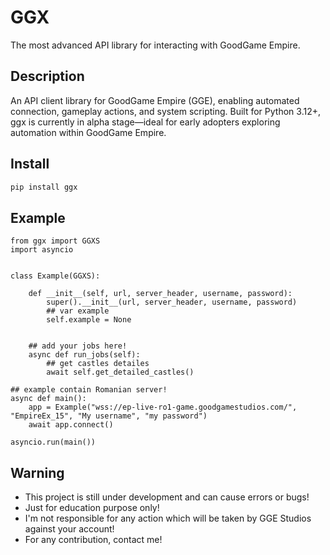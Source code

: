 # GGX
The most advanced API library for interacting with GoodGame Empire.


## Description

An API client library for GoodGame Empire (GGE), enabling automated
connection, gameplay actions, and system scripting. Built for Python 3.12+,
ggx is currently in alpha stage—ideal for early adopters exploring automation
within GoodGame Empire.


## Install

```bash
pip install ggx
```

## Example

```
from ggx import GGXS
import asyncio


class Example(GGXS):

    def __init__(self, url, server_header, username, password):
        super().__init__(url, server_header, username, password)
        ## var example
        self.example = None


    ## add your jobs here!
    async def run_jobs(self):
        ## get castles detailes
        await self.get_detailed_castles()

## example contain Romanian server!
async def main():
    app = Example("wss://ep-live-ro1-game.goodgamestudios.com/", "EmpireEx_15", "My username", "my password")
    await app.connect()
     
asyncio.run(main())
```


## Warning

 - This project is still under development and can cause errors or bugs!
 - Just for education purpose only!
 - I'm not responsible for any action which will be taken by GGE Studios against your account!
 - For any contribution, contact me!
